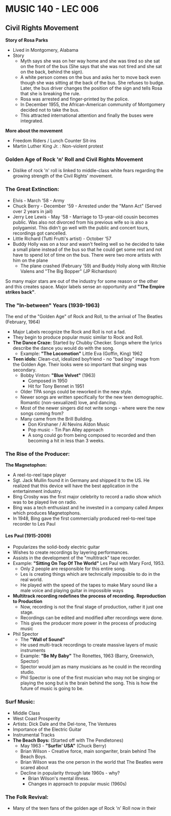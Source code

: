 # MUSIC 140 - LEC 006
## Civil Rights Movement
**Story of Rosa Parks**
- Lived in Montgomery, Alabama
- Story
  -  Myth says she was on her way home and she was tired so she sat on the front of the bus (She says that she was not tired and she sat on the back, behind the sign).
  - A white person comes on the bus and asks her to move back even though she was sitting at the back of the bus. She refuses to budge. Later, the bus driver changes the position of the sign and tells Rosa that she is breaking the rule. 
  - Rosa was arrested and finger-printed by the police.
  - In December 1955, the African-American community of Montgomery decided not to take the bus.
  - This attracted international attention and finally the buses were integrated.

**More about the movement**
- Freedom Riders / Lunch Counter Sit-ins
- Martin Luther King Jr. : Non-violent protest

### Golden Age of Rock 'n' Roll and Civil Rights Movement
- Dislike of rock 'n' roll is linked to middle-class white fears regarding the growing strength of the Civil Rights' movement.

### The Great Extinction:
  - Elvis - March '58 - Army
  - Chuck Berry - December '59 - Arrested under the "Mann Act" (Served over 2 years in jail)
  - Jerry Lee Lewis - May '58 - Marriage to 13-year-old cousin becomes public. Was also not divorced from his previous wife so is also a polygamist. This didn't go well with the public and concert tours, recordings got cancelled.
  - Little Richard (Tutti Frutti's artist) - October '57
  - Buddy Holly was on a tour and wasn't feeling well so he decided to take a small plane instead of the bus so that he could get some rest and not have to spend lot of time on the bus. There were two more artists with him on the plane
    - The plane crashed (February '59) and Buddy Holly along with Ritchie Valens and "The Big Bopper" (JP Richardson)


So many major stars are out of the industry for some reason or the other and this creates space. Major labels sense an opportunity and **"The Empire strikes back"**.

### The "In-between" Years (1939-1963)
The end of the "Golden Age" of Rock and Roll, to the arrival of The Beatles (February, 1964)
- Major Labels recognize the Rock and Roll is not a fad.
- They begin to produce popular music similar to Rock and Roll.
- **The Dance Craze:** Started by Chubby Checker. Songs where the lyrics describe the dance you would do with the song.
  - Example: **"The Locomotion"** Little Eva (Goffin, King) 1962
- **Teen idols:** Clean-cut, idealized boyfriend - no "bad boy" image from the Golden Age. Their looks were so important that singing was secondary.
  - Bobby Vinton: **"Blue Velvet"** (1963)
    - Composed in 1950
    - Hit for Tony Bennet in 1951
  - Older TPA songs could be reworked in the new style.
  - Newer songs are written specifically for the new teen demographic. Romantic (non-sexualized) love,  and dancing.
  - Most of the newer singers did not write songs - where were the new songs coming from?
  - Many came from the Brill Building.
    - Don Kirshaner / Al Nevins Aldon Music
    - Pop music - Tin Pan Alley approach
    - A song could go from being composed to recorded and then becoming a hit in less than 3 weeks.

### The Rise of the Producer:
**The Magnetophon:**
- A reel-to-reel tape player
- Sgt. Jack Mullin found it in Germany and shipped it to the US. He realized that this device will have the best application in the entertainment industry.
- Bing Crosby was the first major celebrity to record a radio show which was to be played live on radio.
-  Bing was a tech enthusiast and he invested in a company called Ampex which produces Magnetophons.
- In 1948, Bing gave the first commercially produced reel-to-reel tape recorder to Les Paul

#### Les Paul (1915-2009)
- Popularizes the solid-body electric guitar
- Wishes to create recordings by layering performances.
- Assists in the development of the "multitrack" tape recorder.
- Example: **"Sitting On Top Of The World"** Les Paul with Mary Ford, 1953.
	- Only 2 people are responsible for this entire song.
	- Les is creating things which are technically impossible to do in the real world.
	- He played with the speed of the tapes to make Mary sound like a male voice and playing guitar in impossible ways
-  **Multitrack recording redefines the process of recording.**
**Reproduction to Production**
   - Now, recording is not the final stage of production, rather it just one stage.
   - Recordings can be edited and modified after recordings were done.
   - This gives the producer more power in the process of producing music
- Phil Spector
  - The **"Wall of Sound"**
  - He used multi-track recordings to create massive layers of music instruments
  - Example: **"Be My Baby"** The Ronettes, 1963 (Barry, Greenwich, Spector)
  - Spector would jam as many musicians as he could in the recording studio.
  - Phil Spector is one of the first musician who may not be singing or playing the song but is the brain behind the song. This is how the future of music is going to be.

### Surf Music:
- Middle Class
- West Coast Prosperity
- Artists: Dick Dale and the Del-tone, The Ventures
- Importance of the Electric Guitar
- Instrumental Tracks
- **The Beach Boys:** (Started off with The Pendletones)
  - May 1963 - **"Surfin' USA"** (Chuck Berry)
  - Brian Wilson - Creative force, main songwriter, brain behind The Beach Boys.
  - Brian Wilson was the one person in the world that The Beatles were scared about
  - Decline in popularity through late 1960s - why?
    - Brian Wilson's mental illness.
    - Changes in approach to popular music (1960s)

### The Folk Revival:
-  Many of the teen fans of the golden age of Rock 'n' Roll now in their 
<!--stackedit_data:
eyJoaXN0b3J5IjpbMTkyNDkzOTQ5Niw1OTY0MjE3NjgsLTE1NT
UxODg1OTksLTExMTEyNTIwMSwxMzc2NTY1MTAzLDg1Njk2MzMz
Miw1MTQwMTIzMjYsOTg3NTU4ODAsLTgzMTIyNTE1NSwtNjI2Nj
UzNDg5LC0xNzA1NjQ3OTc5LDEyNjg0MDU1OTMsLTkyNjg2MjYw
MCwxNzcwMDUzNjYwLC0xODIwNjAyMjg5LDE3NTU5NDgxODQsLT
E3NjYzMjk0OTIsNjAwMDE0ODY2LC0xNjYzMTY0NjM1XX0=
-->